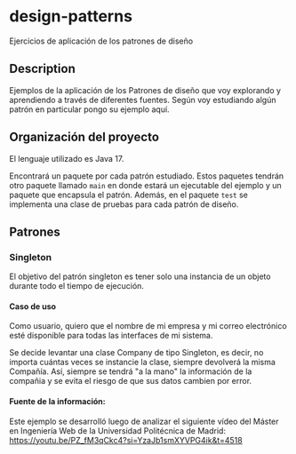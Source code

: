 # design-patterns
Ejercicios de aplicación de los patrones de diseño

## Description
Ejemplos de la aplicación de los Patrones de diseño que voy explorando y aprendiendo a través de diferentes fuentes. Según voy estudiando algún patrón en particular pongo su ejemplo aquí.

## Organización del proyecto
El lenguaje utilizado es Java 17.

Encontrará un paquete por cada patrón estudiado. Estos paquetes tendrán otro paquete llamado ```main``` en donde estará un
ejecutable del ejemplo y un paquete que encapsula el patrón.
Además, en el paquete ```test``` se implementa una clase de pruebas para cada patrón de diseño.

## Patrones 

### Singleton
El objetivo del patrón singleton es tener solo una instancia de un objeto durante todo el tiempo de ejecución.

#### Caso de uso
Como usuario, quiero que el nombre de mi empresa y mi correo electrónico esté disponible para todas las 
interfaces de mi sistema.

Se decide levantar una clase Company de tipo Singleton, es decir, no importa cuántas veces se 
instancie la clase, siempre devolverá la misma Compañía. Así, siempre se tendrá "a la mano" la información de la compañia 
y se evita el riesgo de que sus datos cambien por error.

#### Fuente de la información:
Este ejemplo se desarrolló luego de analizar el siguiente vídeo del Máster en Ingeniería Web de la Universidad Politécnica de 
Madrid:
https://youtu.be/PZ_fM3qCkc4?si=YzaJb1smXYVPG4ik&t=4518

